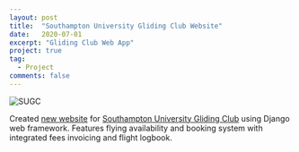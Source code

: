 ```yaml
---
layout: post
title:  "Southampton University Gliding Club Website"
date:   2020-07-01
excerpt: "Gliding Club Web App"
project: true
tag:
  - Project
comments: false
---
```

![SUGC](https://www.susu.org/groups/logos/206_1569241536.jpg)

 Created [new website](https://sugc.net) for [Southampton University Gliding Club](https://www.susu.org/groups/sugc) using Django web framework. Features flying availability and booking system with integrated fees invoicing and flight logbook.
